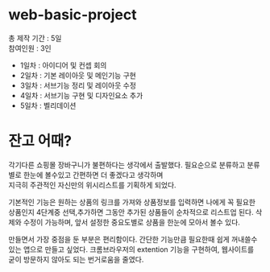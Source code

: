 # web-basic-project
총 제작 기간 :  5일
<br>참여인원 : 3인

- 1일차 : 아이디어 및 컨셉 회의
- 2일차 : 기본 레이아웃 및 메인기능 구현
- 3일차 : 서브기능 정리 및 레이아웃 수정
- 4일차 : 서브기능 구현 및 디자인요소 추가
- 5일차 : 벨리데이션

# 잔고 어때?
각기다른 쇼핑몰 장바구니가 불편하다는 생각에서 출발했다.
필요순으로 분류하고
분류별로 한눈에 볼수있고
간편하면 더 좋겠다고 생각하며   
지극히 주관적인 자신만의 위시리스트를 기획하게 되었다.

기본적인 기능은 
원하는 상품의 링크를 가져와 상품정보를 입력하면
나에게 꼭 필요한 상품인지 4단계중 선택,추가하면
그동안 추가된 상품들이 순차적으로 리스트업 된다.
삭제와 수정이 가능하며,
앞서 설정한 중요도별로 상품을 한눈에 모아서 볼수 있다.

만들면서 가장 중점을 둔 부분은 편리함이다.
간단한 기능만큼 필요한때 쉽게 꺼내쓸수 있는 앱으로 만들고 싶었다.
크롬브라우저의 extention 기능을 구현하여,
웹사이트를 굳이 방문하지 않아도 되는 번거로움을 줄였다.
